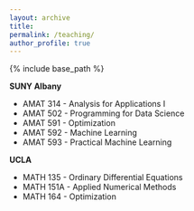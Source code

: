 ```yaml
---
layout: archive
title: 
permalink: /teaching/
author_profile: true
---
```


{% include base_path %}

**SUNY Albany**
 - AMAT 314 - Analysis for Applications I
 - AMAT 502 - Programming for Data Science
 - AMAT 591 - Optimization
 - AMAT 592 - Machine Learning
 - AMAT 593 - Practical Machine Learning

**UCLA**
 - MATH 135 - Ordinary Differential Equations
 - MATH 151A - Applied Numerical Methods
 - MATH 164 - Optimization
